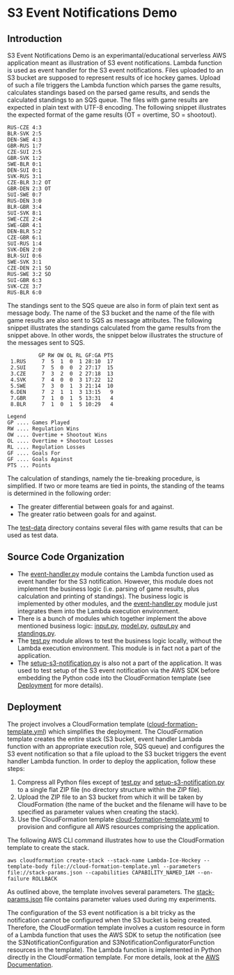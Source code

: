 # S3 Event Notifications Demo

## Introduction
S3 Event Notifications Demo is an experimantal/educational serverless AWS application meant as illustration of S3 event notifications. Lambda function is used as event handler for the S3 event notifications. Files uploaded to an S3 bucket are supposed to represent results of ice hockey games. Upload of such a file triggers the Lambda function which parses the game results, calculates standings based on the parsed game results, and sends the calculated standings to an SQS queue. The files with game results are expected in plain text with UTF-8 encoding. The following snippet illustrates the expected format of the game results (OT = overtime, SO = shootout).

```
RUS-CZE 4:3
BLR-SVK 2:5
DEN-SWE 4:3
GBR-RUS 1:7
CZE-SUI 2:5
GBR-SVK 1:2
SWE-BLR 0:1
DEN-SUI 0:1
SVK-RUS 3:1
CZE-BLR 3:2 OT
GBR-DEN 2:3 OT
SUI-SWE 0:7
RUS-DEN 3:0
BLR-GBR 3:4
SUI-SVK 8:1
SWE-CZE 2:4
SWE-GBR 4:1
DEN-BLR 5:2
CZE-GBR 6:1
SUI-RUS 1:4
SVK-DEN 2:0
BLR-SUI 0:6
SWE-SVK 3:1
CZE-DEN 2:1 SO
RUS-SWE 3:2 SO
SUI-GBR 6:3
SVK-CZE 3:7
RUS-BLR 6:0
```

The standings sent to the SQS queue are also in form of plain text sent as message body. The name of the S3 bucket and the name of the file with game results are also sent to SQS as message attributes. The following snippet illustrates the standings calculated from the game results from the snippet above. In other words, the snippet below illustrates the structure of the messages sent to SQS.

```
          GP RW OW OL RL GF:GA PTS
 1.RUS     7  5  1  0  1 28:10  17
 2.SUI     7  5  0  0  2 27:17  15
 3.CZE     7  3  2  0  2 27:18  13
 4.SVK     7  4  0  0  3 17:22  12
 5.SWE     7  3  0  1  3 21:14  10
 6.DEN     7  2  1  1  3 13:15   9
 7.GBR     7  1  0  1  5 13:31   4
 8.BLR     7  1  0  1  5 10:29   4

Legend
GP .... Games Played
RW .... Regulation Wins
OW .... Overtime + Shootout Wins
OL .... Overtime + Shootout Losses
RL .... Regulation Losses
GF .... Goals For
GF .... Goals Against
PTS ... Points
```

The calculation of standings, namely the tie-breaking procedure, is simplified. If two or more teams are tied in points, the standing of the teams is determined in the following order:
- The greater differential between goals for and against.
- The greater ratio between goals for and against.

The [test-data](./test-data) directory contains several files with game results that can be used as test data.


## Source Code Organization
- The [event-handler.py](./event-handler.py) module contains the Lambda function used as event handler for the S3 notification. However, this module does not implement the business logic (i.e. parsing of game results, plus calculation and printing of standings). The business logic is implemented by other modules, and the [event-handler.py](./event-handler.py) module just integrates them into the Lambda execution environment.
- There is a bunch of modules which together implement the above mentioned business logic: [input.py](./input.py), [model.py](./model.py), [output.py](./output.py) and [standings.py](./standings.py).
- The [test.py](./test.py) module allows to test the business logic locally, without the Lambda execution environment. This module is in fact not a part of the application.
- The [setup-s3-notification.py](./setup-s3-notification.py) is also not a part of the application. It was used to test setup of the S3 event notification via the AWS SDK before embedding the Python code into the CloudFormation template (see [Deployment](#deployment) for more details).


## <a name="deployment"></a>Deployment
The project involves a CloudFormation template ([cloud-formation-template.yml](./cloud-formation-template.yml)) which simplifies the deployment. The CloudFormation template creates the entire stack (S3 bucket, event handler Lambda function with an appropriate execution role, SQS queue) and configures the S3 event notification so that a file upload to the S3 bucket triggers the event handler Lambda function. In order to deploy the application, follow these steps:
1. Compress all Python files except of [test.py](./test.py) and [setup-s3-notification.py](./setup-s3-notification.py) to a single flat ZIP file (no directory structure within the ZIP file).
2. Upload the ZIP file to an S3 bucket from which it will be taken by CloudFormation (the name of the bucket and the filename will have to be specified as parameter values when creating the stack).
3. Use the CloudFormation template [cloud-formation-template.yml](./cloud-formation-template.yml) to provision and configure all AWS resources comprising the application.

The following AWS CLI command illustrates how to use the CloudFormation template to create the stack.

```
aws cloudformation create-stack --stack-name Lambda-Ice-Hockey --template-body file://cloud-formation-template.yml --parameters file://stack-params.json --capabilities CAPABILITY_NAMED_IAM --on-failure ROLLBACK
```

As outlined above, the template involves several parameters. The [stack-params.json](./stack-params.json) file contains parameter values used during my experiments.

The configuration of the S3 event notification is a bit tricky as the notification cannot be configured when the S3 bucket is being created. Therefore, the CloudFormation template involves a custom resource in form of a Lambda function that uses the AWS SDK to setup the notification (see the S3NotificationConfiguration and S3NotificationConfiguratorFunction resources in the template). The Lambda function is implemented in Python directly in the CloudFormation template. For more details, look at the [AWS Documentation](https://aws.amazon.com/premiumsupport/knowledge-center/cloudformation-s3-notification-lambda/).

